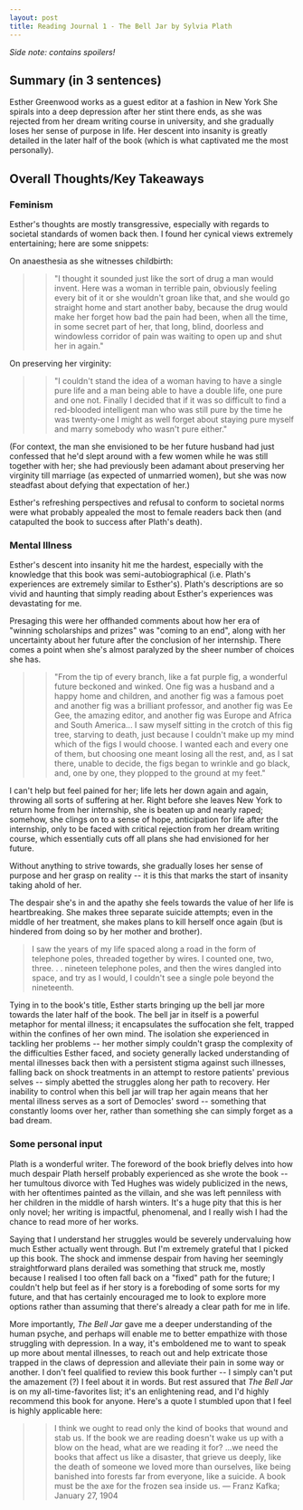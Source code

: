 ```yaml
---
layout: post
title: Reading Journal 1 - The Bell Jar by Sylvia Plath
---
```


_Side note: contains spoilers!_

## Summary (in 3 sentences)
Esther Greenwood works as a guest editor at a fashion in New York
She spirals into a deep depression after her stint there ends, as she was rejected from her dream writing course in university, and she gradually loses her sense of purpose in life. Her descent into insanity is greatly detailed in the later half of the book (which is what captivated me the most personally).

## Overall Thoughts/Key Takeaways
### Feminism
Esther's thoughts are mostly transgressive, especially with regards to societal standards of women back then. I found her cynical views extremely entertaining; here are some snippets:

On anaesthesia as she witnesses childbirth:
>>"I thought it sounded just like the sort of drug a man would invent. Here was a woman in terrible pain, obviously feeling every bit of it or she wouldn't groan like that, and she would go straight home and start another baby, because the drug would make her forget how bad the pain had been, when all the time, in some secret part of her, that long, blind, doorless and windowless corridor of pain was waiting to open up and shut her in again."

On preserving her virginity:
>> "I couldn't stand the idea of a woman having to have a single pure life and a man being able to have a double life, one pure and one not. Finally I decided that if it was so difficult to find a red-blooded intelligent man who was still pure by the time he was twenty-one I might as well forget about staying pure myself and marry somebody who wasn't pure either."

(For context, the man she envisioned to be her future husband had just confessed that he'd slept around with a few women while he was still together with her; she had previously been adamant about preserving her virginity till marriage (as expected of unmarried women), but she was now steadfast about defying that expectation of her.)

Esther's refreshing perspectives and refusal to conform to societal norms were what probably appealed the most to female readers back then (and catapulted the book to success after Plath's death). 

### Mental Illness
Esther's descent into insanity hit me the hardest, especially with the knowledge that this book was semi-autobiographical (i.e. Plath's experiences are extremely similar to Esther's). Plath's descriptions are so vivid and haunting that simply reading about Esther's experiences was devastating for me. 

Presaging this were her offhanded comments about how her era of "winning scholarships and prizes" was "coming to an end", along with her uncertainty about her future after the conclusion of her internship. There comes a point when she's almost paralyzed by the sheer number of choices she has. 

>> "From the tip of every branch, like a fat purple fig, a wonderful future beckoned and winked. One fig was a husband and a happy home and children, and another fig was a famous poet and another fig was a brilliant professor, and another fig was Ee Gee, the amazing editor, and another fig was Europe and Africa and South America...
>> I saw myself sitting in the crotch of this fig tree, starving to death, just because I couldn't make up my mind which of the figs I would choose. I wanted each and every one of them, but choosing one meant losing all the rest, and, as I sat there, unable to decide, the figs began to wrinkle and go black, and, one by one, they plopped to the ground at my feet."

I can't help but feel pained for her; life lets her down again and again, throwing all sorts of suffering at her. Right before she leaves New York to return home from her internship, she is beaten up and nearly raped; somehow, she clings on to a sense of hope, anticipation for life after the internship, only to be faced with critical rejection from her dream writing course, which essentially cuts off all plans she had envisioned for her future. 

Without anything to strive towards, she gradually loses her sense of purpose and her grasp on reality -- it is this that marks the start of insanity taking ahold of her.

The despair she's in and the apathy she feels towards the value of her life is heartbreaking. She makes three separate suicide attempts; even in the middle of her treatment, she makes plans to kill herself once again (but is hindered from doing so by her mother and brother). 

> I saw the years of my life spaced along a road in the form of telephone poles, threaded together by wires. I counted one, two, three. . . nineteen telephone poles, and then the wires dangled into space, and try as I would, I couldn't see a single pole beyond the nineteenth.

Tying in to the book's title, Esther starts bringing up the bell jar more towards the later half of the book. The bell jar in itself is a powerful metaphor for mental illness; it encapsulates the suffocation she felt, trapped within the confines of her own mind. The isolation she experienced in tackling her problems -- her mother simply couldn't grasp the complexity of the difficulties Esther faced, and society generally lacked understanding of mental illnesses back then with a persistent stigma against such illnesses, falling back on shock treatments in an attempt to restore patients' previous selves -- simply abetted the struggles along her path to recovery. Her inability to control when this bell jar will trap her again means that her mental illness serves as a sort of Democles' sword -- something that constantly looms over her, rather than something she can simply forget as a bad dream. 

### Some personal input
Plath is a wonderful writer. The foreword of the book briefly delves into how much despair Plath herself probably experienced as she wrote the book -- her tumultous divorce with Ted Hughes was widely publicized in the news, with her oftentimes painted as the villain, and she was left penniless with her children in the middle of harsh winters. It's a huge pity that this is her only novel; her writing is impactful, phenomenal, and I really wish I had the chance to read more of her works.

Saying that I understand her struggles would be severely undervaluing how much Esther actually went through. But I'm extremely grateful that I picked up this book. The shock and immense despair from having her seemingly straightforward plans derailed was something that struck me, mostly because I realised I too often fall back on a "fixed" path for the future; I couldn't help but feel as if her story is a foreboding of some sorts for my future, and that has certainly encouraged me to look to explore more options rather than assuming that there's already a clear path for me in life. 

More importantly, _The Bell Jar_ gave me a deeper understanding of the human psyche, and perhaps will enable me to better empathize with those struggling with depression. In a way, it's emboldened me to want to speak up more about mental illnesses, to reach out and help extricate those trapped in the claws of depression and alleviate their pain in some way or another. I don't feel qualified to review this book further -- I simply can't put the amazement (?) I feel about it in words. But rest assured that *The Bell Jar* is on my all-time-favorites list; it's an enlightening read, and I'd highly recommend this book for anyone. Here's a quote I stumbled upon that I feel is highly applicable here:

>> I think we ought to read only the kind of books that wound and stab us. If the book we are reading doesn't wake us up with a blow on the head, what are we reading it for? ...we need the books that affect us like a disaster, that grieve us deeply, like the death of someone we loved more than ourselves, like being banished into forests far from everyone, like a suicide. A book must be the axe for the frozen sea inside us.
— Franz Kafka; January 27, 1904

